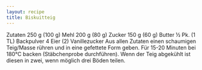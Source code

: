 ```yaml
---
layout: recipe
title: Biskuitteig
---
```


Zutaten
250 g (100 g) Mehl
200 g (80 g) Zucker
150 g (60 g) Butter
½ Pk. (1 TL) Backpulver
4 Eier (2)
Vanillezucker
Aus allen Zutaten einen schaumigen Teig/Masse rühren und in eine gefettete Form geben. Für 15-20 Minuten bei 180°C backen (Stäbchenprobe durchführen). Wenn der Teig abgekühlt ist diesen in zwei, wenn möglich drei Böden teilen.
